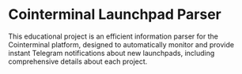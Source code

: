 # Cointerminal Launchpad Parser 
This educational project is an efficient information parser for the Cointerminal platform, designed to automatically monitor and provide instant Telegram notifications about new launchpads, including comprehensive details about each project.
